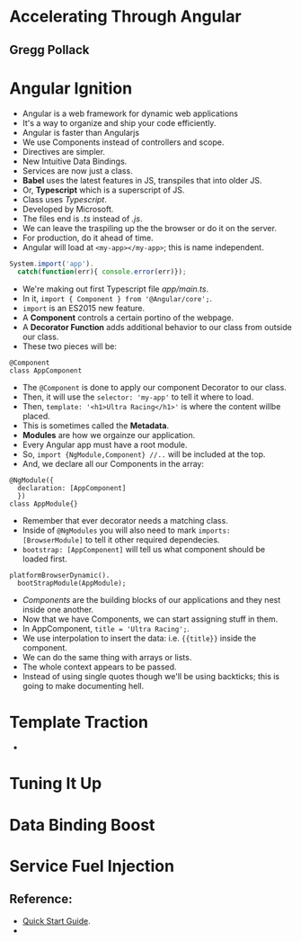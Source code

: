 # Accelerating Through Angular
## Gregg Pollack

# Angular Ignition
- Angular is a web framework for dynamic web applications
- It's a way to organize and ship your code efficiently.
- Angular is faster than Angularjs
- We use Components instead of controllers and scope.
- Directives are simpler.
- New Intuitive Data Bindings.
- Services are now just a class.
- **Babel** uses the latest features in JS, transpiles that into older JS.
- Or, **Typescript** which is a superscript of JS.
- Class uses *Typescript*.
- Developed by Microsoft.
- The files end is *.ts* instead of *.js*.
- We can leave the traspiling up the the browser or do it on the server.
- For production, do it ahead of time.
- Angular will load at `<my-app></my-app>`; this is name independent.
```js
System.import('app').
  catch(function(err){ console.error(err)});
```
- We're making out first Typescript file *app/main.ts*.
- In it, `import { Component } from '@Angular/core';`.
- `import` is an ES2015 new feature.
- A **Component** controls a certain portino of the webpage.
- A **Decorator Function** adds additional behavior to our class from outside our class.
- These two pieces will be:
```
@Component
class AppComponent
```
- The `@Component` is done to apply our component Decorator to our class.
- Then, it will use the `selector: 'my-app'` to tell it where to load.
- Then, `template: '<h1>Ultra Racing</h1>'` is where the content willbe placed.
- This is sometimes called the **Metadata**.
- **Modules** are how we orgainze our application.
- Every Angular app must have a root module.
- So, `import {NgModule,Component} //..` will be included at the top.
- And, we declare all our Components in the array:
```
@NgModule({
  declaration: [AppComponent]
  })
class AppModule{}
```
- Remember that ever decorator needs a matching class.
- Inside of `@NgModules` you will also need to mark `imports: [BrowserModule]` to tell it other required dependecies.
- `bootstrap: [AppComponent]` will tell us what component should be loaded first.
```
platformBrowserDynamic().
  bootStrapModule(AppModule);
```
- *Components* are the building blocks of our applications and they nest inside one another.
- Now that we have Components, we can start assigning stuff in them.
- In AppComponent, `title = 'Ultra Racing';`.
- We use interpolation to insert the data: i.e. `{{title}}` inside the component.
- We can do the same thing with arrays or lists.
- The whole context appears to be passed.
- Instead of using single quotes though we'll be using backticks; this is going to make documenting hell.

# Template Traction
- 


# Tuning It Up

# Data Binding Boost

# Service Fuel Injection

## Reference:
- [Quick Start Guide](http://go.codeschool.com/angularstart).
-

